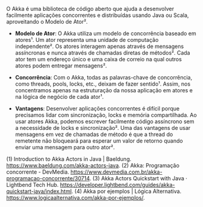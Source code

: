 O Akka é uma biblioteca de código aberto que ajuda a desenvolver facilmente aplicações concorrentes e distribuídas usando Java ou Scala, aproveitando o Modelo de Ator².

- **Modelo de Ator**: O Akka utiliza um modelo de concorrência baseado em atores¹. Um ator representa uma unidade de computação independente². Os atores interagem apenas através de mensagens assíncronas e nunca através de chamadas diretas de métodos². Cada ator tem um endereço único e uma caixa de correio na qual outros atores podem entregar mensagens².

- **Concorrência**: Com o Akka, todas as palavras-chave de concorrência, como threads, pools, locks, etc., deixam de fazer sentido¹. Assim, nos concentramos apenas na estruturação da nossa aplicação em atores e na lógica de negócio de cada ator¹.

- **Vantagens**: Desenvolver aplicações concorrentes é difícil porque precisamos lidar com sincronização, locks e memória compartilhada. Ao usar atores Akka, podemos escrever facilmente código assíncrono sem a necessidade de locks e sincronização². Uma das vantagens de usar mensagens em vez de chamadas de método é que a thread do remetente não bloqueará para esperar um valor de retorno quando enviar uma mensagem para outro ator².


(1) Introduction to Akka Actors in Java | Baeldung. https://www.baeldung.com/akka-actors-java.
(2) Akka: Programação concorrente - DevMedia. https://www.devmedia.com.br/akka-programacao-concorrente/30714.
(3) Akka Actors Quickstart with Java · Lightbend Tech Hub. https://developer.lightbend.com/guides/akka-quickstart-java/index.html.
(4) Akka por ejemplos | Lógica Alternativa. https://www.logicaalternativa.com/akka-por-ejemplos/.
